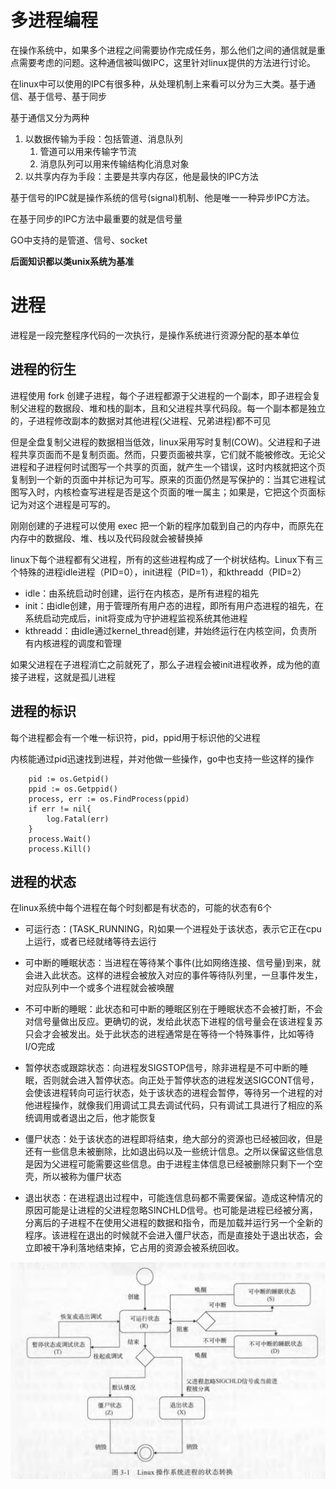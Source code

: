 # 多进程编程
在操作系统中，如果多个进程之间需要协作完成任务，那么他们之间的通信就是重点需要考虑的问题。这种通信被叫做IPC，这里针对linux提供的方法进行讨论。

在linux中可以使用的IPC有很多种，从处理机制上来看可以分为三大类。基于通信、基于信号、基于同步

基于通信又分为两种

1. 以数据传输为手段：包括管道、消息队列
    1. 管道可以用来传输字节流
    2. 消息队列可以用来传输结构化消息对象
2. 以共享内存为手段：主要是共享内存区，他是最快的IPC方法

基于信号的IPC就是操作系统的信号(signal)机制、他是唯一一种异步IPC方法。

在基于同步的IPC方法中最重要的就是信号量

GO中支持的是管道、信号、socket

**后面知识都以类unix系统为基准**

# 进程
进程是一段完整程序代码的一次执行，是操作系统进行资源分配的基本单位

## 进程的衍生
进程使用 fork 创建子进程，每个子进程都源于父进程的一个副本，即子进程会复制父进程的数据段、堆和栈的副本，且和父进程共享代码段。每一个副本都是独立的，子进程修改副本的数据对其他进程(父进程、兄弟进程)都不可见

但是全盘复制父进程的数据相当低效，linux采用写时复制(COW)。父进程和子进程共享页面而不是复制页面。然而，只要页面被共享，它们就不能被修改。无论父进程和子进程何时试图写一个共享的页面，就产生一个错误，这时内核就把这个页复制到一个新的页面中并标记为可写。原来的页面仍然是写保护的：当其它进程试图写入时，内核检查写进程是否是这个页面的唯一属主；如果是，它把这个页面标记为对这个进程是可写的。

刚刚创建的子进程可以使用 exec 把一个新的程序加载到自己的内存中，而原先在内存中的数据段、堆、栈以及代码段就会被替换掉

linux下每个进程都有父进程，所有的这些进程构成了一个树状结构。Linux下有三个特殊的进程idle进程（PID=0），init进程（PID=1），和kthreadd（PID=2）
- idle：由系统启动时创建，运行在内核态，是所有进程的祖先
- init：由idle创建，用于管理所有用户态的进程，即所有用户态进程的祖先，在系统启动完成后，init将变成为守护进程监视系统其他进程
- kthreadd：由idle通过kernel_thread创建，并始终运行在内核空间，负责所有内核进程的调度和管理

如果父进程在子进程消亡之前就死了，那么子进程会被init进程收养，成为他的直接子进程，这就是孤儿进程

## 进程的标识
每个进程都会有一个唯一标识符，pid，ppid用于标识他的父进程

内核能通过pid迅速找到进程，并对他做一些操作，go中也支持一些这样的操作

```
    pid := os.Getpid()
	ppid := os.Getppid()
	process, err := os.FindProcess(ppid)
	if err != nil{
		log.Fatal(err)
	}
	process.Wait()
	process.Kill()
```

## 进程的状态
在linux系统中每个进程在每个时刻都是有状态的，可能的状态有6个
- 可运行态：(TASK_RUNNING，R)如果一个进程处于该状态，表示它正在cpu上运行，或者已经就绪等待去运行

- 可中断的睡眠状态：当进程在等待某个事件(比如网络连接、信号量)到来，就会进入此状态。这样的进程会被放入对应的事件等待队列里，一旦事件发生，对应队列中一个或多个进程就会被唤醒

- 不可中断的睡眠：此状态和可中断的睡眠区别在于睡眠状态不会被打断，不会对信号量做出反应。更确切的说，发给此状态下进程的信号量会在该进程复苏只会才会被发出。处于此状态的进程通常是在等待一个特殊事件，比如等待I/O完成

- 暂停状态或跟踪状态：向进程发SIGSTOP信号，除非进程是不可中断的睡眠，否则就会进入暂停状态。向正处于暂停状态的进程发送SIGCONT信号，会使该进程转向可运行状态，处于该状态的进程会暂停，等待另一个进程的对他进程操作，就像我们用调试工具去调试代码，只有调试工具进行了相应的系统调用或者退出之后，他才能恢复

- 僵尸状态：处于该状态的进程即将结束，绝大部分的资源也已经被回收，但是还有一些信息未被删除，比如退出码以及一些统计信息。之所以保留这些信息是因为父进程可能需要这些信息。由于进程主体信息已经被删除只剩下一个空壳，所以被称为僵尸状态

- 退出状态：在进程退出过程中，可能连信息码都不需要保留。造成这种情况的原因可能是让进程的父进程忽略SINCHLD信号。也可能是进程已经被分离，分离后的子进程不在使用父进程的数据和指令，而是加载并运行另一个全新的程序。该进程在退出的时候就不会进入僵尸状态，而是直接处于退出状态，会立即被干净利落地结束掉，它占用的资源会被系统回收。



![](img/1.png)